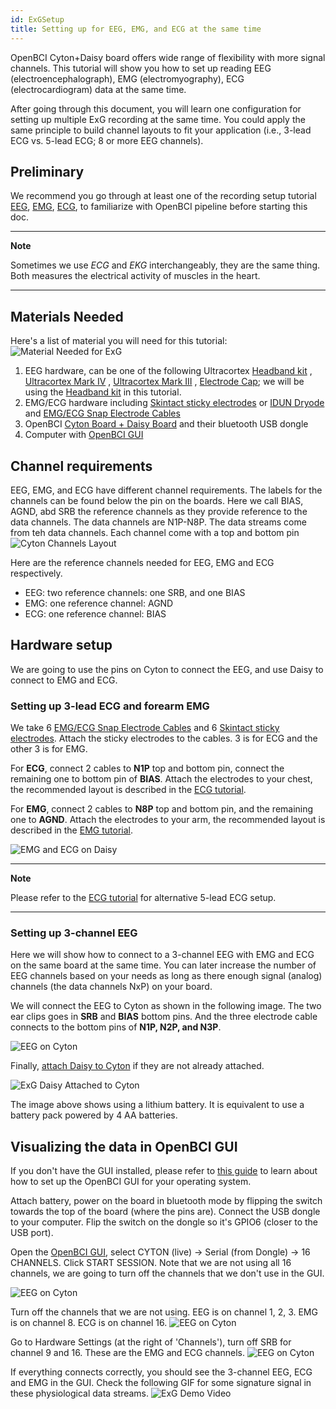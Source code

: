 ```yaml
---
id: ExGSetup
title: Setting up for EEG, EMG, and ECG at the same time
---
```


OpenBCI Cyton+Daisy board offers wide range of flexibility with more signal channels. 
This tutorial will show you how to set up reading EEG (electroencephalograph), EMG (electromyography), 
ECG (electrocardiogram) data at the same time.

After going through this document, you will learn one configuration for setting up multiple ExG recording
at the same time. You could apply the same principle to build channel layouts to fit your application (i.e., 
3-lead ECG vs. 5-lead ECG; 8 or more EEG channels).

## Preliminary
We recommend you go through at least one of the recording setup tutorial 
[EEG](01-EEG-Setup.md),
[EMG](01-EMG-Setup.md),
[ECG](01-ECG-Setup.md),
to familiarize with OpenBCI pipeline before starting this doc.

---
**Note**

Sometimes we use *ECG* and *EKG* interchangeably, they are the same thing. Both measures the electrical
activity of muscles in the heart.

---

## Materials Needed
Here's a list of material you will need for this tutorial:
![Material Needed for ExG](../../assets/GettingStartedImages/ExG_material_needed.jpg)
1. EEG hardware, can be one of the following Ultracortex
[Headband kit](../../04AddOns/01-Headwear/03-Headband_Tutorial.md)
, [Ultracortex Mark IV](../../04AddOns/01-Headwear/01-Ultracortex-Mark-IV.md)
, [Ultracortex Mark III](../../04AddOns/01-Headwear/02-Ultracortex-Mark-III-Nova-Revised.md)
, [Electrode Cap](../../04AddOns/01-Headwear/04-Electrode_Cap_Tutorial.md); we will be using
   the [Headband kit](../../04AddOns/01-Headwear/03-Headband_Tutorial.md) in this tutorial.
2. EMG/ECG hardware including [Skintact sticky electrodes](https://shop.openbci.com/collections/frontpage/products/skintact-f301-pediatric-foam-solid-gel-electrodes-30-pack?variant=29467659395) or [IDUN Dryode](https://shop.openbci.com/collections/frontpage/products/idun-dryode-kit)
and [EMG/ECG Snap Electrode Cables](https://shop.openbci.com/collections/frontpage/products/emg-ecg-snap-electrode-cables?variant=32372786958)
3. OpenBCI [Cyton Board + Daisy Board](https://shop.openbci.com/collections/frontpage/products/cyton-daisy-biosensing-boards-16-channel?variant=38959256526)
   and their bluetooth USB dongle
4. Computer with [OpenBCI GUI](../../06Software/01-OpenBCISoftware/01-OpenBCI_GUI.md)


## Channel requirements

EEG, EMG, and ECG have different channel requirements. The labels for the channels can be found below the pin on the boards.
Here we call BIAS, AGND, abd SRB the reference channels as they provide reference to the data channels. The data channels are
N1P-N8P. The data streams come from teh data channels. Each channel come with a top and bottom pin
![Cyton Channels Layout](../../assets/GettingStartedImages/Cyton_channels_layouts.jpg)

Here are the reference channels needed for EEG, EMG and ECG respectively.
* EEG: two reference channels: one SRB, and one BIAS
* EMG: one reference channel: AGND
* ECG: one reference channel: BIAS

## Hardware setup
We are going to use the pins on Cyton to connect the EEG, and use Daisy to connect
to EMG and ECG.

### Setting up 3-lead ECG and forearm EMG
We take 6 [EMG/ECG Snap Electrode Cables](https://shop.openbci.com/collections/frontpage/products/emg-ecg-snap-electrode-cables?variant=32372786958) and 6
[Skintact sticky electrodes](https://shop.openbci.com/collections/frontpage/products/skintact-f301-pediatric-foam-solid-gel-electrodes-30-pack?variant=29467659395). Attach the 
sticky electrodes to the cables. 3 is for ECG and the other 3 is for EMG.

For **ECG**, connect 2 cables to **N1P** top and bottom pin, connect the remaining one to bottom pin of **BIAS**.
Attach the electrodes to your chest, the recommended layout is described in the [ECG tutorial](../../01GettingStarted/02-Biosensing-Setups/02-ECG-Setup.md).

For **EMG**, connect 2 cables to **N8P** top and bottom pin, and the remaining one to **AGND**.
Attach the electrodes to your arm, the recommended layout is described in the [EMG tutorial](../../01GettingStarted/02-Biosensing-Setups/02-EMG-Setup.md).


![EMG and ECG on Daisy](../../assets/GettingStartedImages/ExG_daisy_EMG_ECG.jpg)

---
**Note**

Please refer to the [ECG tutorial](../../01GettingStarted/02-Biosensing-Setups/02-ECG-Setup.md) for alternative 5-lead ECG setup.

---

### Setting up 3-channel EEG
Here we will show how to connect to a 3-channel EEG with EMG and ECG on the same board at the same time. 
You can later increase the number of EEG channels based on your needs as long as there enough signal (analog)
channels (the data channels NxP) on your board.

We will connect the EEG to Cyton as shown in the following image. The two ear clips goes in **SRB** and **BIAS** bottom pins. And the
three electrode cable connects to the bottom pins of **N1P, N2P, and N3P**.

![EEG on Cyton](../../assets/GettingStartedImages/ExG_cyton_eeg.jpg)


Finally, [attach Daisy to Cyton](https://shop.openbci.com/collections/frontpage/products/cyton-daisy-biosensing-boards-16-channel?variant=38959256526)
if they are not already attached.

![ExG Daisy Attached to Cyton](../../assets/GettingStartedImages/ExG_attach.png)

The image above shows using a lithium battery. It is equivalent to use a battery pack powered by
4 AA batteries.

## Visualizing the data in OpenBCI GUI
If you don't have the GUI installed, please refer to [this guide](https://docs.openbci.com/docs/06Software/01-OpenBCISoftware/GUIDocs) to learn
about how to set up the OpenBCI GUI for your operating system.

Attach battery, power on the board in bluetooth mode by flipping the switch towards the top of the board (where the
pins are). Connect the USB dongle to your computer. Flip the switch on the dongle so it's GPIO6 (closer to the USB port).

Open the [OpenBCI GUI](https://docs.openbci.com/docs/06Software/01-OpenBCISoftware/GUIDocs), select CYTON (live) ->
Serial (from Dongle) -> 16 CHANNELS. Click START SESSION. Note that we are not using all 16 channels, we are going to turn
off the channels that we don't use in the GUI.

![EEG on Cyton](../../assets/GettingStartedImages/ExG_GUI_0.png)

Turn off the channels that we are not using. EEG is on channel 1, 2, 3. EMG is on channel 8.
ECG is on channel 16.
![EEG on Cyton](../../assets/GettingStartedImages/ExG_GUI_1.png)

Go to Hardware Settings (at the right of 'Channels'), turn off SRB for channel 9 and 16. These are the EMG and 
ECG channels.
![EEG on Cyton](../../assets/GettingStartedImages/ExG_GUI_2.png)


If everything connects correctly, you should see the 3-channel EEG, ECG and EMG in the GUI. Check
the following GIF for some signature signal in these physiological data streams.
![ExG Demo Video](../../assets/GettingStartedImages/ExG_tutorial.gif)
